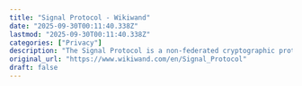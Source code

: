 ```yaml
---
title: "Signal Protocol - Wikiwand"
date: "2025-09-30T00:11:40.338Z"
lastmod: "2025-09-30T00:11:40.338Z"
categories: ["Privacy"]
description: "The Signal Protocol is a non-federated cryptographic protocol that provides end-to-end encryption for voice and instant messaging conversations. The protocol wa..."
original_url: "https://www.wikiwand.com/en/Signal_Protocol"
draft: false
---
```

